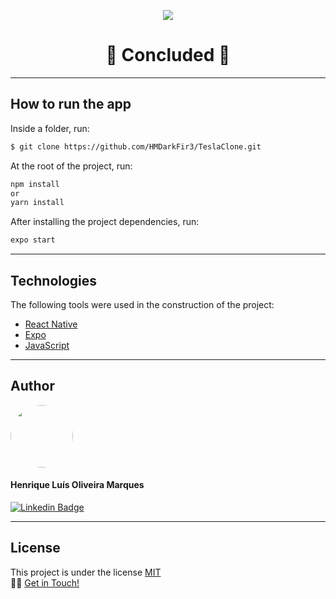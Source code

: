 <p align="center" >
  <img align="center" src="https://user-images.githubusercontent.com/65872394/111372660-b1f94400-8679-11eb-9f01-93ba79030eeb.png" />
</p>

<h1 align="center">
  🚀 Concluded 🚀
</h1>
  
<hr>

## How to run the app 
Inside a folder, run:
```bash
$ git clone https://github.com/HMDarkFir3/TeslaClone.git
```
At the root of the project, run:
```bash
npm install  
or 
yarn install
```
After installing the project dependencies, run:
```bash
expo start
```

<hr>

## Technologies 
 
The following tools were used in the construction of the project:

- [React Native](https://reactnative.dev)
- [Expo](https://expo.io)
- [JavaScript](https://developer.mozilla.org/pt-BR/docs/Web/JavaScript)

<hr>

## Author 

<img style="border-radius: 50%;" src="https://github.com/HMDarkFir3.png" width="100px;" alt=""/>
 <h4>Henrique Luís Oliveira Marques</h4>

[![Linkedin Badge](https://img.shields.io/badge/-Henrique-blue?style=flat-square&logo=Linkedin&logoColor=white&link=https://www.linkedin.com/in/henrique-luís-oliveira-marques-3406361a7/)](https://www.linkedin.com/in/henrique-luís-oliveira-marques-3406361a7/) 

<hr>

## License
This project is under the license [MIT](./LICENSE)
<br>
👋🏽 [Get in Touch!](https://www.linkedin.com/in/henrique-luís-oliveira-marques-3406361a7/)

